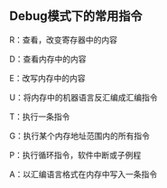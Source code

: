 ## Debug模式下的常用指令

R：查看，改变寄存器中的内容

D：查看内存中的内容

E：改写内存中的内容

U：将内存中的机器语言反汇编成汇编指令

T：执行一条指令

G：执行某个内存地址范围内的所有指令

P：执行循环指令，软件中断或子例程

A：以汇编语言格式在内存中写入一条指令